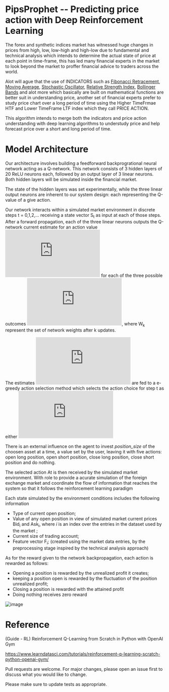 # PipsProphet -- Predicting price action with Deep Reinforcement Learning

The forex and synthetic indices market has witnessed huge changes in prices from high, low, low-high and high-low due to fundamental and technical analysis which intends to determine the actual state of price at each point in time-frame, this has led many financial experts in the market to look beyond the market to proffer financial advice to traders across the world.

Alot will ague that the use of INDICATORS such as [Fibonacci Retracement](https://en.wikipedia.org/wiki/Fibonacci_retracement), [Moving Average](https://en.wikipedia.org/wiki/Moving_average), [Stochastic Oscillator](https://en.wikipedia.org/wiki/Stochastic_oscillator), [Relative Strength Index](https://en.wikipedia.org/wiki/Relative_strength_index), [Bollinger Bands](https://origin2.cdn.componentsource.com/sites/default/files/resources/dundas/538216/Documentation/Bollinger.html) and alot more which basically are built on mathematical functions are better suit in understanding price, another set of financial experts prefer to study price chart over a long period of time using the Higher TimeFrmae HTF and Lower TimeFrame LTF index which they call PRICE ACTION.

This algorithm intends to merge both the indicators and price action understanding with deep learning algorithms to understudy price and help forecast price over a short and long period of time.

# Model Architecture
Our architecture involves building a feedforward backprogrational neural network acting as a Q-network. This network consists of 3 hidden layers of 20 ReLU neurons each, followed by an output layer of 3 linear neurons. Both hidden layers will be simulated inside the financial market.

The state of the hidden layers was set experimentally, while the three linear output neurons are inherent to our system design: each representing the Q-value of a give action.

Our network interacts within a simulated market environment in discrete  steps t = 0,1,2,... receiving a state vector S<sub>t</sub> as input at each of those steps. After a forward propagation, each of the three linear neurons outputs the Q-network current estimate for an action value ![equation](https://latex.codecogs.com/gif.latex?Q_%7Ban%7D%28S_%7Bt%7D%2CW_%7Bk%7D%29) for each of the three possible outcomes ![equation](https://latex.codecogs.com/gif.latex?n%20%5Cvarepsilon%20%5B0%2C1%2C2%5D), where W<sub>k</sub> represent the set of network weights after k updates.

The estimates ![equation](https://latex.codecogs.com/gif.latex?Q_%7Ban%7D%28S_%7Bt%7D%2CW_%7Bk%7D%29) are fed to a e-greedy action selection method which selects the action choice for step t as either ![equation](https://latex.codecogs.com/gif.latex?A_%7Bt%7D%20%3D%20argmax_%7Ba%7DQ_%7Ban%7D%28S_%7Bt%7D%2CW_%7Bk%7D%29)

There is an external influence on the agent to invest <i>position_size</i> of the choosen asset at a time, a value set by the user, leaving it with five actions: open long position, open short position, close long position, close short position and do nothing.

The selected action At is then received by the simulated market environment. With role to provide a acurate simulation of the foreign exchange market and coordinate the flow of information that reaches the system so that it follows the reinforcement learning paradigm

Each state simulated by the environment conditions includes the following information

- Type of current open position;
- Value of any open position in view of simulated market current prices Bid<sub>i</sub> and Ask<sub>i</sub>, where <i>i</i> is an index over the entries in the dataset used by the market ;
- Current size of trading account;
- Feature vector F<sub>i</sub>; (created using the market data entries, by the preprocessing stage inspired by the technical analysis approach)

As for the reward given to the network backpropagation, each action is rewarded as follows:

- Opening a position is rewarded by the unrealized profit it creates;
- keeping a position open is rewarded by the fluctuation of the position unrealized profit;
- Closing a position is rewarded with the attained profit 
- Doing nothing receives zero reward 

![image](https://user-images.githubusercontent.com/41350149/117012921-51849b80-ace7-11eb-93c2-6a0b608a0f9e.png)

# Reference
(Guide - RL) Reinforcement Q-Learning from Scratch in Python with OpenAI Gym

https://www.learndatasci.com/tutorials/reinforcement-q-learning-scratch-python-openai-gym/


Pull requests are welcome. For major changes, please open an issue first to discuss what you would like to change.

Please make sure to update tests as appropriate.

